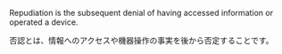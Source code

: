 
Repudiation is the subsequent denial of having accessed information or operated a device.

否認とは、情報へのアクセスや機器操作の事実を後から否定することです。
